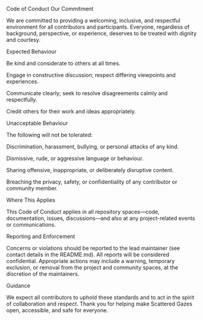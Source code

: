 Code of Conduct
Our Commitment

We are committed to providing a welcoming, inclusive, and respectful environment for all contributors and participants.
Everyone, regardless of background, perspective, or experience, deserves to be treated with dignity and courtesy.

Expected Behaviour

Be kind and considerate to others at all times.

Engage in constructive discussion; respect differing viewpoints and experiences.

Communicate clearly; seek to resolve disagreements calmly and respectfully.

Credit others for their work and ideas appropriately.

Unacceptable Behaviour

The following will not be tolerated:

Discrimination, harassment, bullying, or personal attacks of any kind.

Dismissive, rude, or aggressive language or behaviour.

Sharing offensive, inappropriate, or deliberately disruptive content.

Breaching the privacy, safety, or confidentiality of any contributor or community member.

Where This Applies

This Code of Conduct applies in all repository spaces—code, documentation, issues, discussions—and also at any project-related events or communications.

Reporting and Enforcement

Concerns or violations should be reported to the lead maintainer (see contact details in the README.md).
All reports will be considered confidential. Appropriate actions may include a warning, temporary exclusion, or removal from the project and community spaces, at the discretion of the maintainers.

Guidance

We expect all contributors to uphold these standards and to act in the spirit of collaboration and respect. Thank you for helping make Scattered Gazes open, accessible, and safe for everyone.

